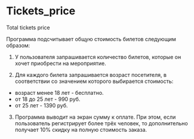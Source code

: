 # Tickets_price
Total tickets price

Программа подсчитывает общую стоимость билетов следующим образом:

1. У пользователя запрашивается количество билетов, которые он хочет приобрести на мероприятие.

2. Для каждого билета запрашивается возраст посетителя, в соответствии со значением которого выбирается стоимость:

- возраст менее 18 лет - бесплатно.
- от 18 до 25 лет - 990 руб.
- от 25 лет - 1390 руб.
3. Программа выводит на экран сумму к оплате.
   При этом, если пользователь регистрирует более трёх человек, то дополнительно получает 10% скидку на полную стоимость заказа.
